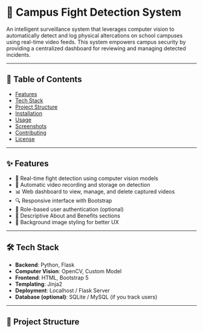 # 🎥 Campus Fight Detection System

An intelligent surveillance system that leverages computer vision to automatically detect and log physical altercations on school campuses using real-time video feeds. This system empowers campus security by providing a centralized dashboard for reviewing and managing detected incidents.

---

## 📌 Table of Contents

- [Features](#-features)
- [Tech Stack](#-tech-stack)
- [Project Structure](#-project-structure)
- [Installation](#-installation)
- [Usage](#-usage)
- [Screenshots](#-screenshots)
- [Contributing](#-contributing)
- [License](#-license)

---

## ✨ Features

- 🎯 Real-time fight detection using computer vision models
- 📁 Automatic video recording and storage on detection
- 📊 Web dashboard to view, manage, and delete captured videos
- 🔍 Responsive interface with Bootstrap
- 🔐 Role-based user authentication (optional)
- 📜 Descriptive About and Benefits sections
- 🎨 Background image styling for better UX

---

## 🛠 Tech Stack

- **Backend**: Python, Flask
- **Computer Vision**: OpenCV, Custom Model
- **Frontend**: HTML, Bootstrap 5
- **Templating**: Jinja2
- **Deployment**: Localhost / Flask Server
- **Database (optional)**: SQLite / MySQL (if you track users)

---

## 📁 Project Structure

